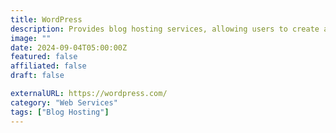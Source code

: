 ```yaml
---
title: WordPress
description: Provides blog hosting services, allowing users to create and host their own blogs using the WordPress platform.
image: ""
date: 2024-09-04T05:00:00Z
featured: false
affiliated: false
draft: false

externalURL: https://wordpress.com/
category: "Web Services"
tags: ["Blog Hosting"]
---
```

